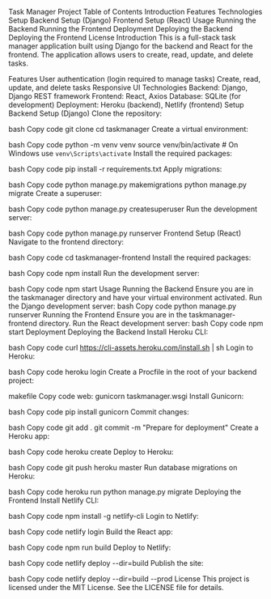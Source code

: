 Task Manager Project
Table of Contents
Introduction
Features
Technologies
Setup
Backend Setup (Django)
Frontend Setup (React)
Usage
Running the Backend
Running the Frontend
Deployment
Deploying the Backend
Deploying the Frontend
License
Introduction
This is a full-stack task manager application built using Django for the backend and React for the frontend. The application allows users to create, read, update, and delete tasks.

Features
User authentication (login required to manage tasks)
Create, read, update, and delete tasks
Responsive UI
Technologies
Backend: Django, Django REST framework
Frontend: React, Axios
Database: SQLite (for development)
Deployment: Heroku (backend), Netlify (frontend)
Setup
Backend Setup (Django)
Clone the repository:

bash
Copy code
git clone <repository-url>
cd taskmanager
Create a virtual environment:

bash
Copy code
python -m venv venv
source venv/bin/activate  # On Windows use `venv\Scripts\activate`
Install the required packages:

bash
Copy code
pip install -r requirements.txt
Apply migrations:

bash
Copy code
python manage.py makemigrations
python manage.py migrate
Create a superuser:

bash
Copy code
python manage.py createsuperuser
Run the development server:

bash
Copy code
python manage.py runserver
Frontend Setup (React)
Navigate to the frontend directory:

bash
Copy code
cd taskmanager-frontend
Install the required packages:

bash
Copy code
npm install
Run the development server:

bash
Copy code
npm start
Usage
Running the Backend
Ensure you are in the taskmanager directory and have your virtual environment activated.
Run the Django development server:
bash
Copy code
python manage.py runserver
Running the Frontend
Ensure you are in the taskmanager-frontend directory.
Run the React development server:
bash
Copy code
npm start
Deployment
Deploying the Backend
Install Heroku CLI:

bash
Copy code
curl https://cli-assets.heroku.com/install.sh | sh
Login to Heroku:

bash
Copy code
heroku login
Create a Procfile in the root of your backend project:

makefile
Copy code
web: gunicorn taskmanager.wsgi
Install Gunicorn:

bash
Copy code
pip install gunicorn
Commit changes:

bash
Copy code
git add .
git commit -m "Prepare for deployment"
Create a Heroku app:

bash
Copy code
heroku create
Deploy to Heroku:

bash
Copy code
git push heroku master
Run database migrations on Heroku:

bash
Copy code
heroku run python manage.py migrate
Deploying the Frontend
Install Netlify CLI:

bash
Copy code
npm install -g netlify-cli
Login to Netlify:

bash
Copy code
netlify login
Build the React app:

bash
Copy code
npm run build
Deploy to Netlify:

bash
Copy code
netlify deploy --dir=build
Publish the site:

bash
Copy code
netlify deploy --dir=build --prod
License
This project is licensed under the MIT License. See the LICENSE file for details.

